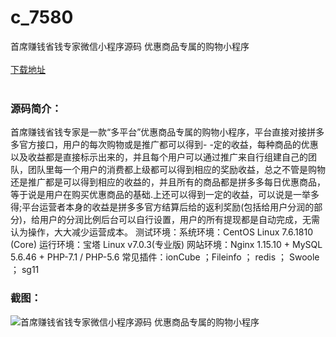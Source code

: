 # c_7580
首席赚钱省钱专家微信小程序源码 优惠商品专属的购物小程序
<br/></br>
[下载地址](https://www.uuid2.com/7580.html "下载地址")
<br/></br>
<h3>源码简介：</h3>
<p>首席赚钱省钱专家是一款“多平台”优惠商品专属的购物小程序，平台直接对接拼多多官方接口，用户的每次购物或是推广都可以得到- -定的收益，每种商品的优惠以及收益都是直接标示出来的，并且每个用户可以通过推广来自行组建自己的团队，团队里每一个用户的消费都上级都可以得到相应的奖励收益，总之不管是购物还是推广都是可以得到相应的收益的，并且所有的商品都是拼多多每日优惠商品，等于说是用户在购买优惠商品的基础.上还可以得到一定的收益，可以说是一举多得;平台运营者本身的收益是拼多多官方结算后给的返利奖励(包括给用户分润的部分)，给用户的分润比例后台可以自行设置，用户的所有提现都是自动完成，无需认为操作，大大减少运营成本。
测试环境：系统环境：CentOS Linux 7.6.1810 (Core)
运行环境：宝塔 Linux v7.0.3(专业版)
网站环境：Nginx 1.15.10 + MySQL 5.6.46 + PHP-7.1 / PHP-5.6
常见插件：ionCube ；Fileinfo ； redis ； Swoole ； sg11<p>
<h3>截图：</h3>
<img src="https://www.uuid2.com/wp-content/uploads/img/uimage/4791637290569.gif" alt="首席赚钱省钱专家微信小程序源码 优惠商品专属的购物小程序">
